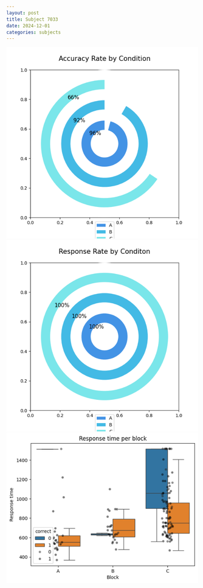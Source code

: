 ```yaml
---
layout: post
title: Subject 7033
date: 2024-12-01
categories: subjects
---
```


![](data/7033/run-16/7033_accuracy_rate.png)
![](data/7033/run-16/7033_response_rate.png)
![](data/7033/run-16/7033_rt.png)
